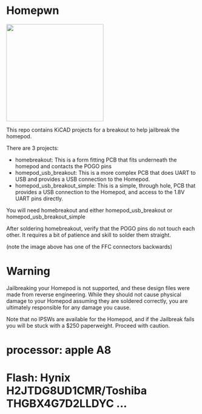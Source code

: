 # Homepwn

<img src="https://user-images.githubusercontent.com/74847054/112539452-65072300-8d87-11eb-8157-51a5241915a0.jpeg" height="256">

This repo contains KiCAD projects for a breakout to help jailbreak the homepod.

There are 3 projects:
- homebreakout: This is a form fitting PCB that fits underneath the homepod and contacts the POGO pins
- homepod_usb_breakout: This is a more complex PCB that does UART to USB and provides a USB connection to the Homepod.
- homepod_usb_breakout_simple: This is a simple, through hole, PCB that provides a USB connection to the Homepod, and access to the 1.8V UART pins directly.

You will need homebreakout and either homepod_usb_breakout or homepod_usb_breakout_simple

After soldering homebreakout, verify that the POGO pins do not touch each other. It requires a bit of patience and skill to solder them straight.

(note the image above has one of the FFC connectors backwards)

# Warning

Jailbreaking your Homepod is not supported, and these design files were made from reverse engineering. While they should not cause physical damage to your Homepod assuming they are soldered correctly, you are ultimately responsible for any damage you cause.

Note that no IPSWs are available for the Homepod, and if the Jailbreak fails you will be stuck with a $250 paperweight. Proceed with caution.

# processor: apple A8
# Flash: Hynix H2JTDG8UD1CMR/Toshiba THGBX4G7D2LLDYC ...

